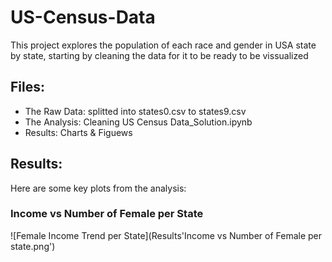# US-Census-Data
This project explores the population of each race and gender in USA state by state, starting by cleaning the data for it to be ready to be vissualized

## Files:
- The Raw Data: splitted into states0.csv to states9.csv
- The Analysis: Cleaning US Census Data_Solution.ipynb
- Results: Charts & Figuews

## Results:
Here are some key plots from the analysis:

### Income vs Number of Female per State
![Female Income Trend per State](Results\'Income vs Number of Female per state.png')


